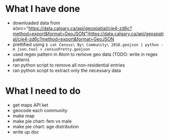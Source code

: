 # What I have done
- downloaded data from a(src="https://data.calgary.ca/api/geospatial/cje4-zd6c?method=export&format=GeoJSON")https://data.calgary.ca/api/geospatial/cje4-zd6c?method=export&format=GeoJSON
- prettified using 
        ```
        $ cat Census\ By\ Community\ 2016.geojson | python -m json.tool > censusPretty.geojson
        ```
- used regex pattern in Atom to remove geo data (TODO: write in regex pattern)
- ran python script to remove all non-residential entries 
- ran python script to extract only the necessary data

# What I need to do
- get maps API ket
- geocode each community
- make map
- make pie chart: fem vs male
- make pie chart: age distribution
- write up doc
